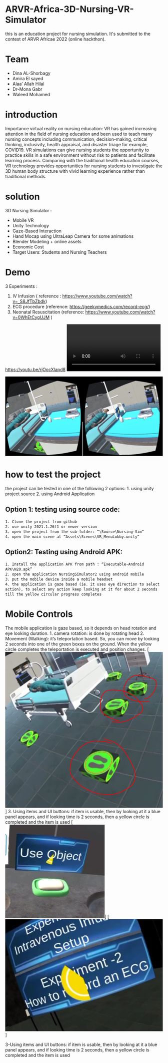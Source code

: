 # ARVR-Africa-3D-Nursing-VR-Simulator
this is an education project for nursing simulation. It's submitted to the contest of ARVR Africae 2022 (online hackthon).

# Team
- Dina AL-Shorbagy
- Amira El sayed
- Alaa’ Allah Hilal
- Dr-Mona Gabr
- Waleed Mohamed


# introduction
Importance virtual reality on nursing education: VR has gained increasing attention in the field of nursing education and been used to teach many nursing concepts including communication, decision-making, critical thinking, inclusivity, health appraisal, and disaster triage for example, COVID19. 
VR simulations can give nursing students the opportunity to practice skills in a safe environment without risk to patients and facilitate learning process.
 Comparing with the traditional health education courses, VR technology provides opportunities for nursing students to investigate the 3D human body structure with vivid learning experience rather than traditional methods.
 
# solution
3D Nursing Simulator :
- Mobile VR
- Unity Technology
- Gaze-Based Interaction
- Hand Mocap using UltraLeap Camera for some animations
- Blender Modeling + online assets
- Economic Cost 
- Target Users: Students and Nursing Teachers

# Demo
3 Experiments :
1. IV Infusion ( reference : https://www.youtube.com/watch?v=_S8JfTbZbdk)
2. ECG procedure (reference: https://geekymedics.com/record-ecg/)
3. Neonatal Resuscitation (reference: https://www.youtube.com/watch?v=0WhEtCygUJM )

https://youtu.be/rjOocXlapd8
<video src="https://youtu.be/rjOocXlapd8"/>

[![My Image](/Capture.PNG)](https://youtu.be/rjOocXlapd8)

# how to test the project 
the project can be tested in one of the following 2 options:
    1. using unity project source 
    2. using Android Application
## Option 1: testing using source code:
    1. Clone the project from github
    2. use unity 2021.1.26f1 or newer version
    3. open the project from the sub-folder: “\Source\Nursing-Sim”
    4. open the main scene at “Assets\Scenes\VR_MenuLobby.unity”
## Option2: Testing using Android APK:
    1. Install the application APK from path : “Executable-Android APK\N20.apk”
    2. open the application NursingSimulator2 using android mobile
    3. put the mobile device inside a mobile headset
    4. the application is gaze based (ie. it uses eye direction to select action), to select any action keep looking at it for about 2 seconds till the yellow circular progress completes
# Mobile Controls
The mobile application is gaze based, so it depends on head rotation and eye looking duration.
    1. camera rotation: is done by rotating head
    2. Movement (Walking): it’s teleportation based. So, you can move by looking 2 seconds into one of the green boxes on the ground. When the yellow circle completes the teleportation is executed and position changes.
	[![moving](/move.PNG)]
	3. Using items and UI buttons: if item is usable, then by looking at it a blue panel appears, and if looking time is 2 seconds, then a yellow circle is completed and the item is used
	[![using](/use-1.PNG)]
	[![using](/ui.PNG)]










3-Using items and UI buttons: if item is usable, then by looking at it a blue panel appears, and if looking time is 2 seconds, then a yellow circle is completed and the item is used


 

